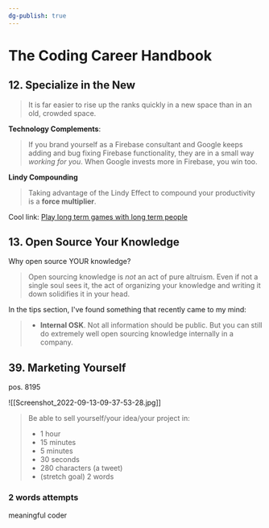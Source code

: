 ```yaml
---
dg-publish: true
---
```

# The Coding Career Handbook

## 12. Specialize in the New

> It is far easier to rise up the ranks quickly in a new space than in an old, crowded space.

**Technology Complements**:

> If you brand yourself as a Firebase consultant and Google keeps adding and bug fixing Firebase functionality, they are in a small way *working for you*. When Google invests more in Firebase, you win too.

**Lindy Compounding**

> Taking advantage of the Lindy Effect to compound your productivity is a **force multiplier**.

Cool link: [Play long term games with long term people](https://nav.al/long-term)





## 13. Open Source Your Knowledge

Why open source YOUR knowledge?

> Open sourcing knowledge is *not* an act of pure altruism. Even if not a single soul sees it, the act of organizing your knowledge and writing it down solidifies it in your head.

In the tips section, I've found something that recently came to my mind:

> - **Internal OSK**. Not all information should be public. But you can still do extremely well open sourcing knowledge internally in a company.


## 39. Marketing Yourself

pos. 8195

![[Screenshot_2022-09-13-09-37-53-28.jpg]]

> Be able to sell yourself/your idea/your project in:
> 
> - 1 hour
> - 15 minutes
> - 5 minutes
> - 30 seconds
> - 280 characters (a tweet)
> - (stretch goal) 2 words

### 2 words attempts

meaningful coder
